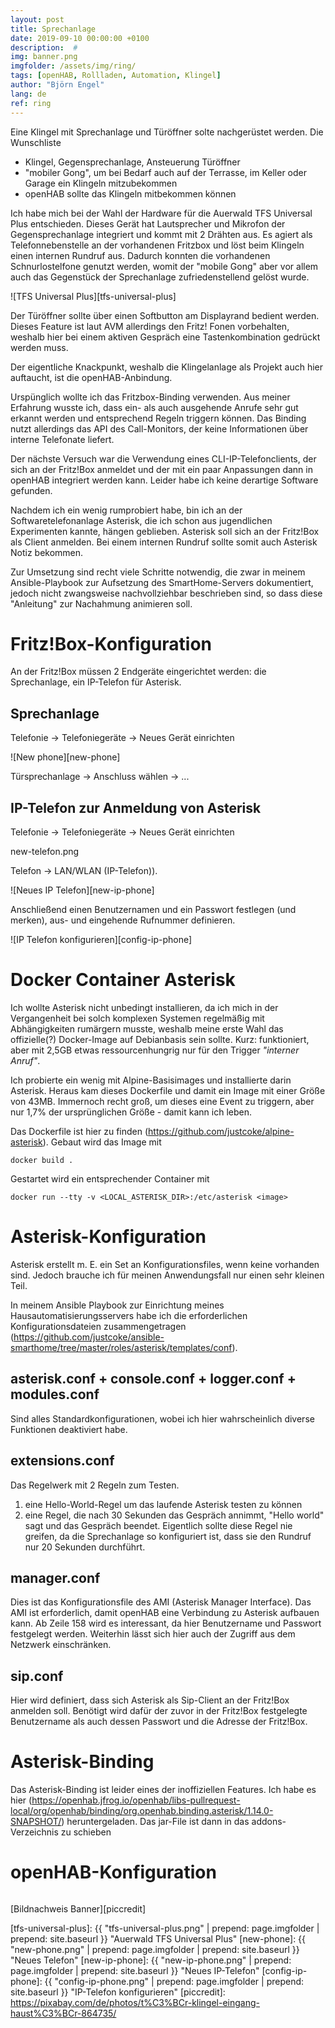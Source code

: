 ```yaml
---
layout: post
title: Sprechanlage
date: 2019-09-10 00:00:00 +0100
description:  #
img: banner.png
imgfolder: /assets/img/ring/
tags: [openHAB, Rollladen, Automation, Klingel]
author: "Björn Engel"
lang: de
ref: ring
---
```


Eine Klingel mit Sprechanlage und Türöffner solte nachgerüstet werden. Die Wunschliste 

* Klingel, Gegensprechanlage, Ansteuerung Türöffner
* "mobiler Gong", um bei Bedarf auch auf der Terrasse, im Keller oder Garage ein Klingeln mitzubekommen
* openHAB sollte das Klingeln mitbekommen können

Ich habe mich bei der Wahl der Hardware für die Auerwald TFS Universal Plus entschieden. Dieses Gerät hat Lautsprecher und Mikrofon der Gegensprechanlage integriert und kommt mit 2 Drähten aus. Es agiert als Telefonnebenstelle an der vorhandenen Fritzbox und löst beim Klingeln einen internen Rundruf aus. Dadurch konnten die vorhandenen Schnurlostelfone genutzt werden, womit der "mobile Gong" aber vor allem auch das Gegenstück der Sprechanlage zufriedenstellend gelöst wurde.

![TFS Universal Plus][tfs-universal-plus]

Der Türöffner sollte über einen Softbutton am Displayrand bedient werden. Dieses Feature ist laut AVM allerdings den Fritz! Fonen vorbehalten, weshalb hier bei einem aktiven Gespräch eine Tastenkombination gedrückt werden muss.

Der eigentliche Knackpunkt, weshalb die Klingelanlage als Projekt auch hier auftaucht, ist die openHAB-Anbindung.

Urspünglich wollte ich das Fritzbox-Binding verwenden. Aus meiner Erfahrung wusste ich, dass ein- als auch ausgehende Anrufe sehr gut erkannt werden und entsprechend Regeln triggern können. Das Binding nutzt allerdings das API des Call-Monitors, der keine Informationen über interne Telefonate liefert.

Der nächste Versuch war die Verwendung eines CLI-IP-Telefonclients, der sich an der Fritz!Box anmeldet und der mit ein paar Anpassungen dann in openHAB integriert werden kann. Leider habe ich keine derartige Software gefunden.

Nachdem ich ein wenig rumprobiert habe, bin ich an der Softwaretelefonanlage Asterisk, die ich schon aus jugendlichen Experimenten kannte, hängen geblieben. Asterisk soll sich an der Fritz!Box als Client anmelden. Bei einem internen Rundruf sollte somit auch Asterisk Notiz bekommen.

Zur Umsetzung sind recht viele Schritte notwendig, die zwar in meinem Ansible-Playbook zur Aufsetzung des SmartHome-Servers dokumentiert, jedoch nicht zwangsweise nachvollziehbar beschrieben sind, so dass diese "Anleitung" zur Nachahmung animieren soll.

# Fritz!Box-Konfiguration

An der Fritz!Box müssen 2 Endgeräte eingerichtet werden: die Sprechanlage, ein IP-Telefon für Asterisk.

## Sprechanlage

Telefonie -> Telefoniegeräte -> Neues Gerät einrichten

![New phone][new-phone]

Türsprechanlage -> Anschluss wählen -> ...

## IP-Telefon zur Anmeldung von Asterisk

Telefonie -> Telefoniegeräte -> Neues Gerät einrichten

new-telefon.png

Telefon -> LAN/WLAN (IP-Telefon)). 

![Neues IP Telefon][new-ip-phone]

Anschließend einen Benutzernamen und ein Passwort festlegen (und merken), aus- und eingehende Rufnummer definieren.

![IP Telefon konfigurieren][config-ip-phone]

# Docker Container Asterisk
Ich wollte Asterisk nicht unbedingt installieren, da ich mich in der Vergangenheit bei solch komplexen Systemen regelmäßig mit Abhängigkeiten rumärgern musste, weshalb meine erste Wahl das offizielle(?) Docker-Image auf Debianbasis sein sollte. Kurz: funktioniert, aber mit 2,5GB etwas ressourcenhungrig nur für den Trigger *"interner Anruf"*.

Ich probierte ein wenig mit Alpine-Basisimages und installierte darin Asterisk. Heraus kam dieses Dockerfile und damit ein Image mit einer Größe von 43MB. Immernoch recht groß, um dieses eine Event zu triggern, aber nur 1,7% der ursprünglichen Größe - damit kann ich leben.

Das Dockerfile ist hier zu finden (https://github.com/justcoke/alpine-asterisk). Gebaut wird das Image mit

```shell
docker build .
```

Gestartet wird ein entsprechender Container mit

```shell
docker run --tty -v <LOCAL_ASTERISK_DIR>:/etc/asterisk <image>
```

# Asterisk-Konfiguration

Asterisk erstellt m. E. ein Set an Konfigurationsfiles, wenn keine vorhanden sind. Jedoch brauche ich für meinen Anwendungsfall nur einen sehr kleinen Teil.

In meinem Ansible Playbook zur Einrichtung meines Hausautomatisierungsservers habe ich die erforderlichen Konfigurationsdateien zusammengetragen (https://github.com/justcoke/ansible-smarthome/tree/master/roles/asterisk/templates/conf). 

## asterisk.conf + console.conf + logger.conf + modules.conf

Sind alles Standardkonfigurationen, wobei ich hier wahrscheinlich diverse Funktionen deaktiviert habe.

## extensions.conf

Das Regelwerk mit 2 Regeln zum Testen.

1. eine Hello-World-Regel um das laufende Asterisk testen zu können
2. eine Regel, die nach 30 Sekunden das Gespräch annimmt, "Hello world" sagt und das Gespräch beendet. Eigentlich sollte diese Regel nie greifen, da die Sprechanlage so konfiguriert ist, dass sie den Rundruf nur 20 Sekunden durchführt.

## manager.conf

Dies ist das Konfigurationsfile des AMI (Asterisk Manager Interface). Das AMI ist erforderlich, damit openHAB eine Verbindung zu Asterisk aufbauen kann. Ab Zeile 158 wird es interessant, da hier Benutzername und Passwort festgelegt werden. Weiterhin lässt sich hier auch der Zugriff aus dem Netzwerk einschränken.

## sip.conf

Hier wird definiert, dass sich Asterisk als Sip-Client an der Fritz!Box anmelden soll. Benötigt wird dafür der zuvor in der Fritz!Box festgelegte Benutzername als auch dessen Passwort und die Adresse der Fritz!Box.    

# Asterisk-Binding

Das Asterisk-Binding ist leider eines der inoffiziellen Features. Ich habe es hier (https://openhab.jfrog.io/openhab/libs-pullrequest-local/org/openhab/binding/org.openhab.binding.asterisk/1.14.0-SNAPSHOT/) heruntergeladen. Das jar-File ist dann in das addons-Verzeichnis zu schieben

# openHAB-Konfiguration 

```ruby
```

[Bildnachweis Banner][piccredit]

[tfs-universal-plus]: {{ "tfs-universal-plus.png" | prepend: page.imgfolder | prepend: site.baseurl }} "Auerwald TFS Universal Plus"
[new-phone]: {{ "new-phone.png" | prepend: page.imgfolder | prepend: site.baseurl }} "Neues Telefon"
[new-ip-phone]: {{ "new-ip-phone.png" | prepend: page.imgfolder | prepend: site.baseurl }} "Neues IP-Telefon"
[config-ip-phone]: {{ "config-ip-phone.png" | prepend: page.imgfolder | prepend: site.baseurl }} "IP-Telefon konfigurieren"
[piccredit]: https://pixabay.com/de/photos/t%C3%BCr-klingel-eingang-haust%C3%BCr-864735/
